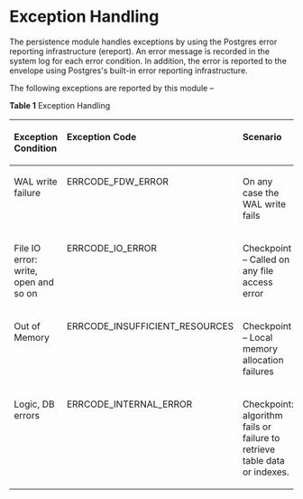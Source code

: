 # Exception Handling<a name="EN-US_TOPIC_0276133418"></a>

The persistence module handles exceptions by using the Postgres error reporting infrastructure \(ereport\). An error message is recorded in the system log for each error condition. In addition, the error is reported to the envelope using Postgres's built-in error reporting infrastructure.

The following exceptions are reported by this module –

**Table  1**  Exception Handling

<a name="table42522357"></a>
<table><thead align="left"><tr id="row30342279"><th class="cellrowborder" valign="top" width="29.292929292929294%" id="mcps1.2.5.1.1"><p id="p41805515"><a name="p41805515"></a><a name="p41805515"></a>Exception Condition</p>
</th>
<th class="cellrowborder" valign="top" width="26.26262626262626%" id="mcps1.2.5.1.2"><p id="p30803548"><a name="p30803548"></a><a name="p30803548"></a>Exception Code</p>
</th>
<th class="cellrowborder" valign="top" width="21.21212121212121%" id="mcps1.2.5.1.3"><p id="p12059425"><a name="p12059425"></a><a name="p12059425"></a>Scenario</p>
</th>
<th class="cellrowborder" valign="top" width="23.232323232323232%" id="mcps1.2.5.1.4"><p id="p37289346"><a name="p37289346"></a><a name="p37289346"></a>Resulting Outcome</p>
</th>
</tr>
</thead>
<tbody><tr id="row538217"><td class="cellrowborder" valign="top" width="29.292929292929294%" headers="mcps1.2.5.1.1 "><p id="p43595579"><a name="p43595579"></a><a name="p43595579"></a>WAL write failure</p>
</td>
<td class="cellrowborder" valign="top" width="26.26262626262626%" headers="mcps1.2.5.1.2 "><p id="p41581026"><a name="p41581026"></a><a name="p41581026"></a>ERRCODE_FDW_ERROR</p>
</td>
<td class="cellrowborder" valign="top" width="21.21212121212121%" headers="mcps1.2.5.1.3 "><p id="p12619974"><a name="p12619974"></a><a name="p12619974"></a>On any case the WAL write fails</p>
</td>
<td class="cellrowborder" valign="top" width="23.232323232323232%" headers="mcps1.2.5.1.4 "><p id="p15584974"><a name="p15584974"></a><a name="p15584974"></a>Transaction terminates</p>
</td>
</tr>
<tr id="row6047043"><td class="cellrowborder" valign="top" width="29.292929292929294%" headers="mcps1.2.5.1.1 "><p id="p20048509"><a name="p20048509"></a><a name="p20048509"></a>File IO error: write, open and so on</p>
</td>
<td class="cellrowborder" valign="top" width="26.26262626262626%" headers="mcps1.2.5.1.2 "><p id="p13316560"><a name="p13316560"></a><a name="p13316560"></a>ERRCODE_IO_ERROR</p>
</td>
<td class="cellrowborder" valign="top" width="21.21212121212121%" headers="mcps1.2.5.1.3 "><p id="p4899555"><a name="p4899555"></a><a name="p4899555"></a>Checkpoint – Called on any file access error</p>
</td>
<td class="cellrowborder" valign="top" width="23.232323232323232%" headers="mcps1.2.5.1.4 "><p id="p61319646"><a name="p61319646"></a><a name="p61319646"></a>FATAL – process exists</p>
</td>
</tr>
<tr id="row15005906"><td class="cellrowborder" valign="top" width="29.292929292929294%" headers="mcps1.2.5.1.1 "><p id="p7518910"><a name="p7518910"></a><a name="p7518910"></a>Out of Memory</p>
</td>
<td class="cellrowborder" valign="top" width="26.26262626262626%" headers="mcps1.2.5.1.2 "><p id="p5051941"><a name="p5051941"></a><a name="p5051941"></a>ERRCODE_INSUFFICIENT_RESOURCES</p>
</td>
<td class="cellrowborder" valign="top" width="21.21212121212121%" headers="mcps1.2.5.1.3 "><p id="p6554097"><a name="p6554097"></a><a name="p6554097"></a>Checkpoint – Local memory allocation failures</p>
</td>
<td class="cellrowborder" valign="top" width="23.232323232323232%" headers="mcps1.2.5.1.4 "><p id="p61119882"><a name="p61119882"></a><a name="p61119882"></a>FATAL – process exists</p>
</td>
</tr>
<tr id="row13208031"><td class="cellrowborder" valign="top" width="29.292929292929294%" headers="mcps1.2.5.1.1 "><p id="p63217557"><a name="p63217557"></a><a name="p63217557"></a>Logic, DB errors</p>
</td>
<td class="cellrowborder" valign="top" width="26.26262626262626%" headers="mcps1.2.5.1.2 "><p id="p20348492"><a name="p20348492"></a><a name="p20348492"></a>ERRCODE_INTERNAL_ERROR</p>
</td>
<td class="cellrowborder" valign="top" width="21.21212121212121%" headers="mcps1.2.5.1.3 "><p id="p2992010"><a name="p2992010"></a><a name="p2992010"></a>Checkpoint: algorithm fails or failure to retrieve table data or indexes.</p>
</td>
<td class="cellrowborder" valign="top" width="23.232323232323232%" headers="mcps1.2.5.1.4 "><p id="p41026233"><a name="p41026233"></a><a name="p41026233"></a>FATAL – process exists</p>
</td>
</tr>
</tbody>
</table>


